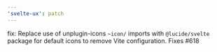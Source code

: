 ```yaml
---
'svelte-ux': patch
---
```


fix: Replace use of unplugin-icons `~icon/` imports with `@lucide/svelte` package for default icons to remove Vite configuration. Fixes #618
